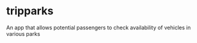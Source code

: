 # tripparks
An app that allows potential passengers to check availability of vehicles in various parks
